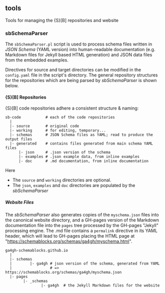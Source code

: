 ## tools

Tools for managing the {S}[B] repositories and website

### sbSchemaParser

The `sbSchemaParser.pl` script is used to process schema files written in
*JSON Schema* (YAML version) into human-readable documentation (e.g. Markdown files for Jekyll
based HTML generation) and JSON data files from the embedded examples.

Directives for source and target directories can be modified in the `config.yaml` file in the script's directory. The general repository structures for the 
repositories which are being parsed by _sbSchemaParser_ is shown below.

#### {S}[B] Repositories

{S}[B] code repositories adhere a consistent structure & naming:

```
sb-code           # each of the code repositories
  |
  |- source       # original code
  |- working      # for editing, temporary...
  |- schemas      # JSON Schema files as YAML; read to produce the output files
  |- generated    # contains files generated from main schema YAML files
      |- json     # .json version of the schema
      |- examples # .json example data, from inline examples
      |- doc      # .md documentation, from inline documentation
```

Here  

* The `source` and `working` directories are optional.
* The `json`, `examples` and `doc` directories are populated by the _sbSchemaParser_

##### Website Files

The _sbSchemaParser_ also generates copies of the `myschema.json` files into 
the canonical website directory, and a GH-pages version of the Markdown documentation file into the `pages` tree processed by the GH-pages "Jekyll" processing engine. The .md file contains a `permalink` directive in its YAML 
header, which will lead to GH-pages placing the HTML page at  "https://schemablocks.org/schemas/ga4gh/myschema.html".

```
ga4gh-schemablocks.github.io
  |
  |- schemas
  |        |- ga4gh # json version of the schema, generated from YAML
  |                 # => https://schemablocks.org/schemas/ga4gh/myschema.json
  |- pages
        |- _schemas
                |- ga4gh  # the Jekyll Markdown files for the website
```
